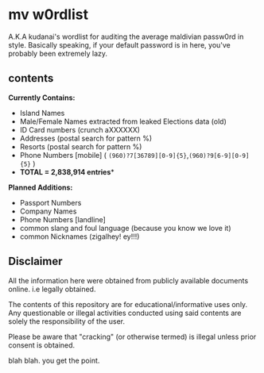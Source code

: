# mv w0rdlist

A.K.A kudanai's wordlist for auditing the average maldivian passw0rd in style. Basically speaking, if your default password is in here, you've probably been extremely lazy.

## contents

**Currently Contains:**  

 * Island Names
 * Male/Female Names extracted from leaked Elections data (old)
 * ID Card numbers (crunch aXXXXXX)
 * Addresses (postal search for pattern %)
 * Resorts (postal search for pattern %)
 * Phone Numbers [mobile] ( `(960)?7[36789][0-9]{5}`,`(960)?9[6-9][0-9]{5}` )
 * **TOTAL = 2,838,914 entries***

**Planned Additions:**

 * Passport Numbers
 * Company Names
 * Phone Numbers [landline]
 * common slang and foul language (because you know we love it)
 * common Nicknames (zigalhey! ey!!!)
 
## Disclaimer

All the information here were obtained from publicly available documents online. i.e legally obtained.

The contents of this repository are for educational/informative uses only. Any questionable or illegal activities conducted using said contents are solely the responsibility of the user.

Please be aware that "cracking" (or otherwise termed) is illegal unless prior consent is obtained.

blah blah. you get the point.
